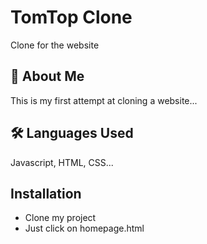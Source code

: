 # TomTop Clone

Clone for the website

## 🚀 About Me

This is my first attempt at cloning a website...

## 🛠 Languages Used

Javascript, HTML, CSS...

## Installation

- Clone my project
- Just click on homepage.html
